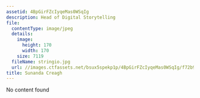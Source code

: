 ```yaml
---
assetid: 4BpGirFZcIyqeMas0WSqIg
description: Head of Digital Storytelling
file:
  contentType: image/jpeg
  details:
    image:
      height: 170
      width: 170
    size: 7119
  fileName: stringio.jpg
  url: //images.ctfassets.net/bsux5spekp1p/4BpGirFZcIyqeMas0WSqIg/f72b9ecc74e38b902d711b95046b0520/stringio.jpg
title: Sunanda Creagh
---
```

No content found